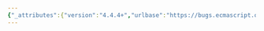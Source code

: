 ```yaml
---
{"_attributes":{"version":"4.4.4+","urlbase":"https://bugs.ecmascript.org/","maintainer":"dherman@mozilla.com"},"bug":{"bug_id":610,"creation_ts":"2012-08-08 17:52:00 -0700","short_desc":"Web harness breaks test cases with supplementary characters","delta_ts":"2012-10-09 22:24:13 -0700","product":"Test262","component":"Test Harness","version":"unspecified","rep_platform":"All","op_sys":"All","bug_status":"RESOLVED","resolution":"FIXED","priority":"Normal","bug_severity":"major","everconfirmed":true,"reporter":{"uid":"ecmascriptbugs","name":"Norbert"},"assigned_to":{"uid":"billti","name":"Bill Ticehurst"},"cc":"gphemsley","long_desc":[{"commentid":1412,"comment_count":0,"who":{"uid":"ecmascriptbugs","name":"Norbert"},"bug_when":"2012-08-08 17:52:54 -0700","thetext":"The following test case contains a Unicode supplementary character as the first character of the first string:\n\nvar strings = [\""},{"commentid":1417,"comment_count":1,"who":{"uid":"billti","name":"Bill Ticehurst"},"bug_when":"2012-08-09 12:52:36 -0700","thetext":"It looks like those characters also break bugs.ecmascript.org too, as this bug appears to be truncated :-/  \n\nCan you articulate the issue without characters this tool can't handle (or just email me directly).  Thanks."},{"commentid":1418,"comment_count":2,"who":{"uid":"gphemsley","name":"Gordon P. Hemsley"},"bug_when":"2012-08-09 13:28:38 -0700","thetext":"The characters in the Unicode Supplementary Plane are those at codepoints of U+010000 or higher.\n\nThe issue with Bugzilla itself is like due to what is discussed here:\nhttp://mathiasbynens.be/notes/mysql-utf8mb4"},{"commentid":1419,"comment_count":3,"who":{"uid":"billti","name":"Bill Ticehurst"},"bug_when":"2012-08-09 13:30:07 -0700","thetext":"Actually I've reproduced the issue.  If I put a character outside the BMP (Unicode CodePoint > 0xFFFF) inside a test-case, running the test fails with \"Uncaught SyntaxError: Unexpected token ILLEGAL\".  It looks like we've not encoding surrogate pairs properly in the JSON files.  I'll dig into it."},{"commentid":1420,"comment_count":4,"who":{"uid":"billti","name":"Bill Ticehurst"},"bug_when":"2012-08-09 18:06:19 -0700","thetext":"Looks like a bug in jquery.base64.js not being able to handle UTF-8 encodings of greater than 3 bytes (required for U+FFFF).  I've made a fix and sent the patch to Norbert to verify."},{"commentid":1422,"comment_count":5,"attachid":"24","who":{"uid":"ecmascriptbugs","name":"Norbert"},"bug_when":"2012-08-10 11:32:51 -0700","thetext":"Created attachment 24\ntest case including supplementary character"},{"commentid":1423,"comment_count":6,"who":{"uid":"ecmascriptbugs","name":"Norbert"},"bug_when":"2012-08-10 11:39:57 -0700","thetext":"I've added the test file for posterity.\n\nThe data loss in bugzilla is apparently caused by this bug:\nhttps://bugzilla.mozilla.org/show_bug.cgi?id=405011\n\nBill's fix fixes the immediate problem, but isn't fully compliant with the UTF-8 spec (Unicode 6.1, chapter 3.9, pages 94-97): Not all byte value sequences are allowed in UTF-8: Code points end at U+10FFFF so sequences representing higher values are illegal, and \"overlong\" sequences representing code points that can be represented using shorter sequences are also illegal. Accepting illegal sequences can be a security issue, so a parser should throw exceptions for them, or at least replace them with U+FFFD.\n\nThe one thing we definitely need is a limitation of code points to U+10FFFF."},{"commentid":1920,"comment_count":7,"who":{"uid":"ecmascriptbugs","name":"Norbert"},"bug_when":"2012-10-09 22:24:13 -0700","thetext":"Committed Bill's fix with additional check for valid code points."}],"attachment":[{"_attributes":{"isobsolete":"0","ispatch":"0"},"attachid":"24","date":"2012-08-10 11:32:00 -0700","delta_ts":"2012-08-10 11:32:51 -0700","desc":"test case including supplementary character","filename":"8.8.js","type":"application/x-javascript","size":"252","attacher":{"_attributes":{"name":"Norbert"},"_text":"ecmascriptbugs"},"data":{"_attributes":{"encoding":"base64"},"_text":"Ly8gQ29weXJpZ2h0IDIwMTIgTW96aWxsYSBDb3Jwb3JhdGlvbi4gQWxsIHJpZ2h0cyByZXNlcnZl\nZC4KLy8gVGhpcyBjb2RlIGlzIGdvdmVybmVkIGJ5IHRoZSBCU0QgbGljZW5zZSBmb3VuZCBpbiB0\naGUgTElDRU5TRSBmaWxlLgoKLyoqCiAqIEBkZXNjcmlwdGlvbiB0ZXN0cyBzdXBwbGVtZW50YXJ5\nIGNoYXJhY3RlciBzdXBwb3J0IGluIGhhcm5lc3MuCiAqLwoKCnZhciBzdHJpbmdzID0gWyLwoK63\n6YeO5a62IiwgIuWQiemHjuWutiJdOwoK\n"}}]}}
---
```

